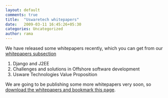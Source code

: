 ```yaml
---
layout: default
comments: true
title:  "Uswaretech whitepapers"
date:   2009-03-11 16:45:26+05:30
categories: Uncategorized
author: rama
---
```

We have released some whitepapers recently, which you can get from our [whitepapers subsection](http://www.agiliq.com/whitepapers/)

1. Django and J2EE
2. Challenges and solutions in Offshore software development
3. Usware Technologies Value Proposition

We are going to be publishing some more whitepapers very soon, so [download the whitepapers and bookmark this page](http://www.agiliq.com/whitepapers/).

